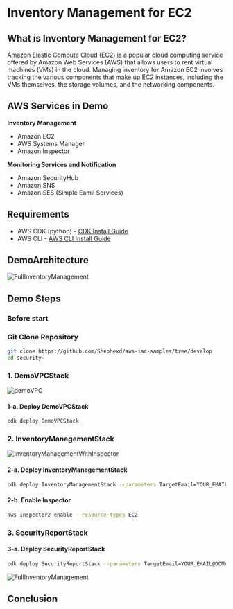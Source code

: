 # Inventory Management for EC2



## What is Inventory Management for EC2?

Amazon Elastic Compute Cloud (EC2) is a popular cloud computing service offered by Amazon Web Services (AWS) that allows users to rent virtual machines (VMs) in the cloud. Managing inventory for Amazon EC2 involves tracking the various components that make up EC2 instances, including the VMs themselves, the storage volumes, and the networking components.



## AWS Services in Demo

**Inventory Management**

- Amazon EC2
- AWS Systems Manager
- Amazon Inspector



**Monitoring Services and Notification**

- Amazon SecurityHub
- Amazon SNS
- Amazon SES (Simple Eamil Services)



## Requirements

- AWS CDK (python) - [CDK Install Guide](https://docs.aws.amazon.com/cdk/v2/guide/work-with-cdk-python.html)
- AWS CLI - [AWS CLI Install Guide](https://docs.aws.amazon.com/cli/latest/userguide/getting-started-install.html)



## DemoArchitecture

![FullInventoryManagement](https://github.com/Shephexd/aws-iac-samples/blob/develop/static/inventory-management/FullInventoryManagement.png?raw=true)



## Demo Steps



### Before start

### Git Clone Repository

```bash
git clone https://github.com/Shephexd/aws-iac-samples/tree/develop
cd security-
```



### 1. DemoVPCStack

![demoVPC](https://github.com/Shephexd/aws-iac-samples/blob/develop/static/inventory-management/demoVPC.png?raw=true)



#### 1-a. Deploy DemoVPCStack

```bash
cdk deploy DemoVPCStack
```



### 2. InventoryManagementStack

![InventoryManagementWithInspector](https://github.com/Shephexd/aws-iac-samples/blob/develop/static/inventory-management/InventoryManagementWithInspector.png?raw=true)




#### 2-a. Deploy InventoryManagementStack

```bash
cdk deploy InventoryManagementStack --parameters TargetEmail=YOUR_EMAIL@DOMAIN.COM
```



#### 2-b. Enable Inspector

```bash
aws inspector2 enable --resource-types EC2
```



### 3. SecurityReportStack



#### 3-a. Deploy SecurityReportStack

```bash
cdk deploy SecurityReportStack --parameters TargetEmail=YOUR_EMAIL@DOMAIN.COM
```

![FullInventoryManagement](https://github.com/Shephexd/aws-iac-samples/blob/develop/static/inventory-management/FullInventoryManagement.png?raw=True)



## Conclusion
